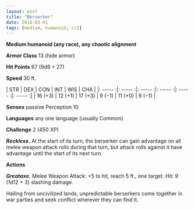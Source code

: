 ```yaml
---
layout: post
title: "Berserker"
date: 2016-03-01
tags: [medium, humanoid, cr2]
---
```


**Medium humanoid (any race), any chaotic alignment**

**Armor Class** 13 (hide armor)

**Hit Points** 67 (9d8 + 27)

**Speed** 30 ft.

|   STR   |   DEX   |   CON   |   INT   |   WIS   |   CHA   |
|: ----- :|: ----- :|: ----- :|: ----- :|: ----- :|: ----- :|
| 16 (+3) | 12 (+1) | 17 (+3) | 9 (−1) | 11 (+0) | 9 (−1) |

**Senses** passive Perception 10 

**Languages** any one language (usually Common) 

**Challenge** 2 (450 XP) 

***Reckless.*** At the start of its turn, the berserker can gain advantage on all melee weapon attack rolls during that turn, but attack rolls against it have advantage until the start of its next turn. 

**Actions** 

***Greataxe.*** Melee Weapon Attack: +5 to hit, reach 5 ft., one target. Hit: 9 (1d12 + 3) slashing damage. 

Hailing from uncivilized lands, unpredictable berserkers come together in war parties and seek conflict wherever they can find it.